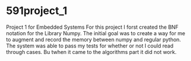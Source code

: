 # 591project_1
Project 1 for Embedded Systems
For this project I forst created the BNF notation for the Library Numpy. The initial goal was to create a way for me to augment and record the memory between numpy and regular python. The system was able to pass my tests for whether or not I could read through cases. Bu twhen it came to the algorithms part it did not work. 
